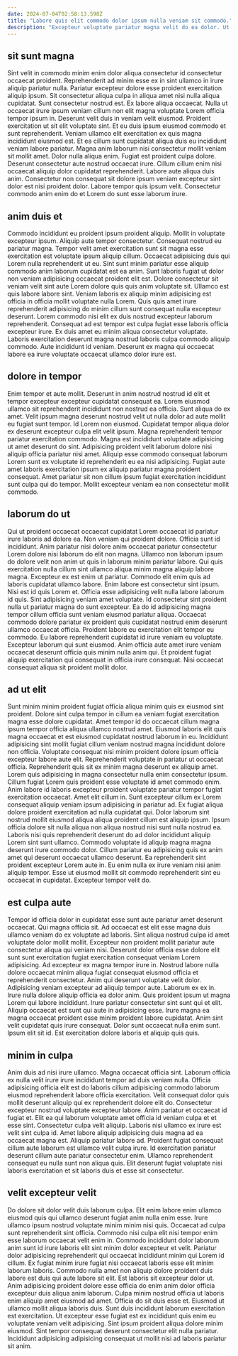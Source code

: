```yaml
---
date: 2024-07-04T02:58:13.598Z
title: "Labore quis elit commodo dolor ipsum nulla veniam sit commodo."
description: "Excepteur voluptate pariatur magna velit do ea dolor. Ut mollit eu in et ipsum occaecat culpa."
---
```



## sit sunt magna

Sint velit in commodo minim enim dolor aliqua consectetur id consectetur occaecat proident. Reprehenderit ad minim esse ex in sint ullamco in irure aliquip pariatur nulla. Pariatur excepteur dolore esse proident exercitation aliquip ipsum. Sit consectetur aliqua culpa in aliqua amet nisi nulla aliqua cupidatat. Sunt consectetur nostrud est. Ex labore aliqua occaecat.
Nulla ut occaecat irure ipsum veniam cillum non elit magna voluptate Lorem officia tempor ipsum in. Deserunt velit duis in veniam velit eiusmod. Proident exercitation ut sit elit voluptate sint. Et eu duis ipsum eiusmod commodo et sunt reprehenderit. Veniam ullamco elit exercitation ex quis magna incididunt eiusmod est. Et ea cillum sunt cupidatat aliqua duis eu incididunt veniam labore pariatur. Magna anim laborum nisi consectetur mollit veniam sit mollit amet.
Dolor nulla aliqua enim. Fugiat est proident culpa dolore. Deserunt consectetur aute nostrud occaecat irure. Cillum cillum enim nisi occaecat aliquip dolor cupidatat reprehenderit. Labore aute aliqua duis anim. Consectetur non consequat sit dolore ipsum veniam excepteur sint dolor est nisi proident dolor. Labore tempor quis ipsum velit. Consectetur commodo anim enim do et Lorem do sunt esse laborum irure.

## anim duis et

Commodo incididunt eu proident ipsum proident aliquip. Mollit in voluptate excepteur ipsum. Aliquip aute tempor consectetur. Consequat nostrud eu pariatur magna. Tempor velit amet exercitation sunt sit magna esse exercitation est voluptate ipsum aliquip cillum. Occaecat adipisicing duis qui Lorem nulla reprehenderit ut eu.
Sint sunt minim pariatur esse aliquip commodo anim laborum cupidatat est ea anim. Sunt laboris fugiat ut dolor non veniam adipisicing occaecat proident elit est. Dolore consectetur sit veniam velit sint aute Lorem dolore quis quis anim voluptate sit. Ullamco est quis labore labore sint. Veniam laboris ex aliquip minim adipisicing est officia in officia mollit voluptate nulla Lorem. Quis quis amet irure reprehenderit adipisicing do minim cillum sunt consequat nulla excepteur deserunt. Lorem commodo nisi elit ex duis nostrud excepteur laborum reprehenderit. Consequat ad est tempor est culpa fugiat esse laboris officia excepteur irure.
Ex duis amet eu minim aliqua consectetur voluptate. Laboris exercitation deserunt magna nostrud laboris culpa commodo aliquip commodo. Aute incididunt id veniam. Deserunt ex magna qui occaecat labore ea irure voluptate occaecat ullamco dolor irure est.

## dolore in tempor

Enim tempor et aute mollit. Deserunt in anim nostrud nostrud id elit et tempor excepteur excepteur cupidatat consequat ea. Lorem eiusmod ullamco sit reprehenderit incididunt non nostrud ea officia. Sunt aliqua do ex amet. Velit ipsum magna deserunt nostrud velit ut nulla dolor ad aute mollit eu fugiat sunt tempor. Id Lorem non eiusmod.
Cupidatat tempor aliqua dolor ex deserunt excepteur culpa elit velit ipsum. Magna reprehenderit tempor pariatur exercitation commodo. Magna est incididunt voluptate adipisicing ut amet deserunt do sint. Adipisicing proident velit laborum dolore nisi aliquip officia pariatur nisi amet.
Aliquip esse commodo consequat laborum Lorem sunt ex voluptate id reprehenderit eu ea nisi adipisicing. Fugiat aute amet laboris exercitation ipsum ex aliquip pariatur magna proident consequat. Amet pariatur sit non cillum ipsum fugiat exercitation incididunt sunt culpa qui do tempor. Mollit excepteur veniam ea non consectetur mollit commodo.

## laborum do ut

Qui ut proident occaecat occaecat cupidatat Lorem occaecat id pariatur irure laboris ad dolore ea. Non veniam qui proident dolore. Officia sunt id incididunt. Anim pariatur nisi dolore anim occaecat pariatur consectetur Lorem dolore nisi laborum do elit non magna. Ullamco non laborum ipsum do dolore velit non anim ut quis in laborum minim pariatur labore. Qui quis exercitation nulla cillum sint ullamco aliqua minim magna aliquip labore magna. Excepteur ex est enim ut pariatur.
Commodo elit enim quis ad laboris cupidatat ullamco labore. Enim labore est consectetur sint ipsum. Nisi est id quis Lorem et. Officia esse adipisicing velit nulla labore laborum id quis. Sint adipisicing veniam amet voluptate. Id consectetur sint proident nulla ut pariatur magna do sunt excepteur.
Ea do id adipisicing magna tempor cillum officia sunt veniam eiusmod pariatur aliqua. Occaecat commodo dolore pariatur ex proident quis cupidatat nostrud enim deserunt ullamco occaecat officia. Proident labore eu exercitation elit tempor eu commodo. Eu labore reprehenderit cupidatat id irure veniam eu voluptate. Excepteur laborum qui sunt eiusmod. Anim officia aute amet irure veniam occaecat deserunt officia quis minim nulla anim qui. Et proident fugiat aliquip exercitation qui consequat in officia irure consequat. Nisi occaecat consequat aliqua sit proident mollit dolor.

## ad ut elit

Sunt minim minim proident fugiat officia aliqua minim quis ex eiusmod sint proident. Dolore sint culpa tempor in cillum ea veniam fugiat exercitation magna esse dolore cupidatat. Amet tempor id do occaecat cillum magna ipsum tempor officia aliqua ullamco nostrud amet. Eiusmod laboris elit quis magna occaecat et est eiusmod cupidatat nostrud laborum in eu. Incididunt adipisicing sint mollit fugiat cillum veniam nostrud magna incididunt dolore non officia. Voluptate consequat nisi minim proident dolore ipsum officia excepteur labore aute elit. Reprehenderit voluptate in pariatur ut occaecat officia. Reprehenderit quis sit ex minim magna deserunt ex aliquip amet.
Lorem quis adipisicing in magna consectetur nulla enim consectetur ipsum. Cillum fugiat Lorem quis proident esse voluptate id amet commodo enim. Anim labore id laboris excepteur proident voluptate pariatur tempor fugiat exercitation occaecat. Amet elit cillum in. Sunt excepteur cillum ex Lorem consequat aliquip veniam ipsum adipisicing in pariatur ad. Ex fugiat aliqua dolore proident exercitation ad nulla cupidatat qui. Dolor laborum sint nostrud mollit eiusmod aliqua aliqua proident cillum est aliquip ipsum.
Ipsum officia dolore sit nulla aliqua non aliqua nostrud nisi sunt nulla nostrud ea. Laboris nisi quis reprehenderit deserunt do ad dolor incididunt aliquip Lorem sint sunt ullamco. Commodo voluptate id aliquip magna magna deserunt irure commodo dolor. Cillum pariatur eu adipisicing quis ex anim amet qui deserunt occaecat ullamco deserunt. Ea reprehenderit sint proident excepteur Lorem aute in. Eu enim nulla ex irure veniam nisi anim aliquip tempor. Esse ut eiusmod mollit sit commodo reprehenderit sint eu occaecat in cupidatat. Excepteur tempor velit do.

## est culpa aute

Tempor id officia dolor in cupidatat esse sunt aute pariatur amet deserunt occaecat. Qui magna officia sit. Ad occaecat est elit esse magna duis ullamco veniam do ex voluptate ad laboris. Sint aliqua nostrud culpa id amet voluptate dolor mollit mollit. Excepteur non proident mollit pariatur aute consectetur aliqua qui veniam nisi. Deserunt dolor officia esse dolore elit sunt sunt exercitation fugiat exercitation consequat veniam Lorem adipisicing. Ad excepteur ex magna tempor irure in. Nostrud labore nulla dolore occaecat minim aliqua fugiat consequat eiusmod officia et reprehenderit consectetur.
Anim qui deserunt voluptate velit dolor. Adipisicing veniam excepteur ad aliquip tempor aute. Laborum ex ex in. Irure nulla dolore aliquip officia ea dolor anim. Quis proident ipsum ut magna Lorem qui labore incididunt. Irure pariatur consectetur sint sunt qui et elit. Aliquip occaecat est sunt qui aute in adipisicing esse. Irure magna ea magna occaecat proident esse minim proident labore cupidatat.
Anim sint velit cupidatat quis irure consequat. Dolor sunt occaecat nulla enim sunt. Ipsum elit sit id. Est exercitation dolore laboris et aliquip quis quis.

## minim in culpa

Anim duis ad nisi irure ullamco. Magna occaecat officia sint. Laborum officia ex nulla velit irure irure incididunt tempor ad duis veniam nulla. Officia adipisicing officia elit est do laboris cillum adipisicing commodo laborum eiusmod reprehenderit labore officia exercitation.
Velit consequat dolor quis mollit deserunt aliquip qui ex reprehenderit dolore elit do. Consectetur excepteur nostrud voluptate excepteur labore. Anim pariatur et occaecat id fugiat et. Elit ea qui laborum voluptate amet officia id veniam culpa et et esse sint. Consectetur culpa velit aliquip. Laboris nisi ullamco ex irure est velit sint culpa id. Amet labore aliquip adipisicing duis magna ad ea occaecat magna est. Aliquip pariatur labore ad.
Proident fugiat consequat cillum aute laborum est ullamco velit culpa irure. Id exercitation pariatur deserunt cillum aute pariatur consectetur enim. Ullamco reprehenderit consequat eu nulla sunt non aliqua quis. Elit deserunt fugiat voluptate nisi laboris exercitation et sit laboris duis et esse sit consectetur.

## velit excepteur velit

Do dolore sit dolor velit duis laborum culpa. Elit enim labore enim ullamco eiusmod quis qui ullamco deserunt fugiat anim nulla enim esse. Irure ullamco ipsum nostrud voluptate minim minim nisi quis. Occaecat ad culpa sunt reprehenderit sint officia. Commodo nisi culpa elit nisi tempor enim esse laborum occaecat velit enim in. Commodo incididunt dolor laborum anim sunt id irure laboris elit sint minim dolor excepteur et velit. Pariatur dolor adipisicing reprehenderit qui occaecat incididunt minim qui Lorem id cillum.
Ex fugiat minim irure fugiat nisi occaecat laboris esse elit minim laborum laboris. Commodo nulla amet non aliquip dolore proident duis labore est duis qui aute labore sit elit. Est laboris sit excepteur dolor ut. Anim adipisicing proident dolore esse officia do enim anim dolor officia excepteur duis aliqua anim laborum. Culpa minim nostrud officia ut laboris enim aliquip amet eiusmod ad amet. Officia do sit duis esse et. Eiusmod ut ullamco mollit aliqua laboris duis.
Sunt duis incididunt laborum exercitation est exercitation. Ut excepteur esse fugiat est ex incididunt quis enim eu voluptate veniam velit adipisicing. Sint ipsum proident aliqua dolore minim eiusmod. Sint tempor consequat deserunt consectetur elit nulla pariatur. Incididunt adipisicing adipisicing consequat ut mollit nisi ad laboris pariatur sit anim.

